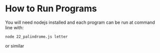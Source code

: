 # How to Run Programs

You will need nodejs installed and each program can be run at command line with:

    node 22_palindrome.js letter

or similar